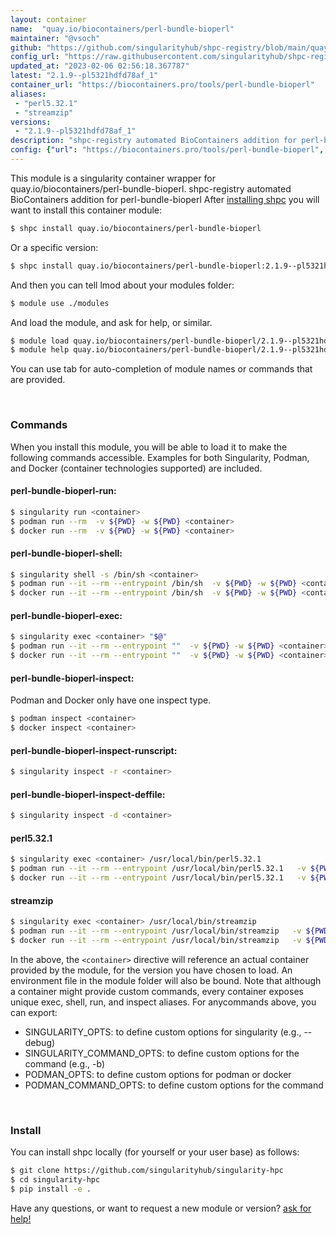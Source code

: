 ```yaml
---
layout: container
name:  "quay.io/biocontainers/perl-bundle-bioperl"
maintainer: "@vsoch"
github: "https://github.com/singularityhub/shpc-registry/blob/main/quay.io/biocontainers/perl-bundle-bioperl/container.yaml"
config_url: "https://raw.githubusercontent.com/singularityhub/shpc-registry/main/quay.io/biocontainers/perl-bundle-bioperl/container.yaml"
updated_at: "2023-02-06 02:56:18.367787"
latest: "2.1.9--pl5321hdfd78af_1"
container_url: "https://biocontainers.pro/tools/perl-bundle-bioperl"
aliases:
 - "perl5.32.1"
 - "streamzip"
versions:
 - "2.1.9--pl5321hdfd78af_1"
description: "shpc-registry automated BioContainers addition for perl-bundle-bioperl"
config: {"url": "https://biocontainers.pro/tools/perl-bundle-bioperl", "maintainer": "@vsoch", "description": "shpc-registry automated BioContainers addition for perl-bundle-bioperl", "latest": {"2.1.9--pl5321hdfd78af_1": "sha256:a3f872290a486b636ed03c6bea752dcb99e62e627a167b1d5695f5a9b36630bb"}, "tags": {"2.1.9--pl5321hdfd78af_1": "sha256:a3f872290a486b636ed03c6bea752dcb99e62e627a167b1d5695f5a9b36630bb"}, "docker": "quay.io/biocontainers/perl-bundle-bioperl", "aliases": {"perl5.32.1": "/usr/local/bin/perl5.32.1", "streamzip": "/usr/local/bin/streamzip"}}
---
```


This module is a singularity container wrapper for quay.io/biocontainers/perl-bundle-bioperl.
shpc-registry automated BioContainers addition for perl-bundle-bioperl
After [installing shpc](#install) you will want to install this container module:


```bash
$ shpc install quay.io/biocontainers/perl-bundle-bioperl
```

Or a specific version:

```bash
$ shpc install quay.io/biocontainers/perl-bundle-bioperl:2.1.9--pl5321hdfd78af_1
```

And then you can tell lmod about your modules folder:

```bash
$ module use ./modules
```

And load the module, and ask for help, or similar.

```bash
$ module load quay.io/biocontainers/perl-bundle-bioperl/2.1.9--pl5321hdfd78af_1
$ module help quay.io/biocontainers/perl-bundle-bioperl/2.1.9--pl5321hdfd78af_1
```

You can use tab for auto-completion of module names or commands that are provided.

<br>

### Commands

When you install this module, you will be able to load it to make the following commands accessible.
Examples for both Singularity, Podman, and Docker (container technologies supported) are included.

#### perl-bundle-bioperl-run:

```bash
$ singularity run <container>
$ podman run --rm  -v ${PWD} -w ${PWD} <container>
$ docker run --rm  -v ${PWD} -w ${PWD} <container>
```

#### perl-bundle-bioperl-shell:

```bash
$ singularity shell -s /bin/sh <container>
$ podman run --it --rm --entrypoint /bin/sh  -v ${PWD} -w ${PWD} <container>
$ docker run --it --rm --entrypoint /bin/sh  -v ${PWD} -w ${PWD} <container>
```

#### perl-bundle-bioperl-exec:

```bash
$ singularity exec <container> "$@"
$ podman run --it --rm --entrypoint ""  -v ${PWD} -w ${PWD} <container> "$@"
$ docker run --it --rm --entrypoint ""  -v ${PWD} -w ${PWD} <container> "$@"
```

#### perl-bundle-bioperl-inspect:

Podman and Docker only have one inspect type.

```bash
$ podman inspect <container>
$ docker inspect <container>
```

#### perl-bundle-bioperl-inspect-runscript:

```bash
$ singularity inspect -r <container>
```

#### perl-bundle-bioperl-inspect-deffile:

```bash
$ singularity inspect -d <container>
```


#### perl5.32.1

```bash
$ singularity exec <container> /usr/local/bin/perl5.32.1
$ podman run --it --rm --entrypoint /usr/local/bin/perl5.32.1   -v ${PWD} -w ${PWD} <container> -c " $@"
$ docker run --it --rm --entrypoint /usr/local/bin/perl5.32.1   -v ${PWD} -w ${PWD} <container> -c " $@"
```


#### streamzip

```bash
$ singularity exec <container> /usr/local/bin/streamzip
$ podman run --it --rm --entrypoint /usr/local/bin/streamzip   -v ${PWD} -w ${PWD} <container> -c " $@"
$ docker run --it --rm --entrypoint /usr/local/bin/streamzip   -v ${PWD} -w ${PWD} <container> -c " $@"
```



In the above, the `<container>` directive will reference an actual container provided
by the module, for the version you have chosen to load. An environment file in the
module folder will also be bound. Note that although a container
might provide custom commands, every container exposes unique exec, shell, run, and
inspect aliases. For anycommands above, you can export:

 - SINGULARITY_OPTS: to define custom options for singularity (e.g., --debug)
 - SINGULARITY_COMMAND_OPTS: to define custom options for the command (e.g., -b)
 - PODMAN_OPTS: to define custom options for podman or docker
 - PODMAN_COMMAND_OPTS: to define custom options for the command

<br>

### Install

You can install shpc locally (for yourself or your user base) as follows:

```bash
$ git clone https://github.com/singularityhub/singularity-hpc
$ cd singularity-hpc
$ pip install -e .
```

Have any questions, or want to request a new module or version? [ask for help!](https://github.com/singularityhub/singularity-hpc/issues)